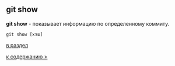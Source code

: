 ## git show

**git show** - показывает информацию по определенному коммиту.

`git show [хэш]`

[в раздел](cond_rep.md)

[к содержанию >](readme.md)